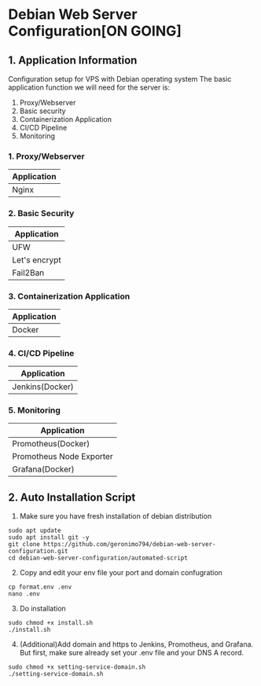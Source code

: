 # Debian Web Server Configuration[ON GOING]
## 1. Application Information
Configuration setup for VPS with Debian operating system
The basic application function we will need for the server is:
1. Proxy/Webserver
2. Basic security
3. Containerization Application
4. CI/CD Pipeline
5. Monitoring

### 1. Proxy/Webserver
| Application   |
| ------------- |
| Nginx         |

### 2. Basic Security
| Application   |
| ------------- |
| UFW           |
| Let's encrypt |
| Fail2Ban      |

### 3. Containerization Application
| Application   |
| ------------- |
| Docker        |

### 4. CI/CD Pipeline
| Application      |
| ---------------- |
| Jenkins(Docker)  |

### 5. Monitoring
| Application               |
| ------------------------- |
| Promotheus(Docker)        |
| Promotheus Node Exporter  |
| Grafana(Docker)           |

## 2. Auto Installation Script
1. Make sure you have fresh installation of debian distribution
```
sudo apt update
sudo apt install git -y
git clone https://github.com/geronimo794/debian-web-server-configuration.git
cd debian-web-server-configuration/automated-script
```
2. Copy and edit your env file your port and domain confugration
```
cp format.env .env
nano .env
```
3. Do installation
```
sudo chmod +x install.sh
./install.sh
```
4. (Additional)Add domain and https to Jenkins, Promotheus, and Grafana.
But first, make sure already set your .env file and your DNS A record.
```
sudo chmod +x setting-service-domain.sh
./setting-service-domain.sh
```